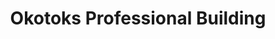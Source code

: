 ---
title: "Okotoks Professional Building"
url: /okotoks/okotoks-professional-building/
shop: Einkaufszentrum
---